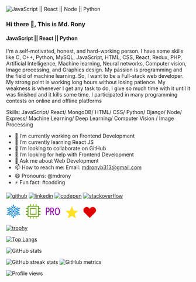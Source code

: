 ![JavaScript || React || Node || Python](https://media-exp1.licdn.com/dms/image/C5616AQGGHWJZkbYDmA/profile-displaybackgroundimage-shrink_350_1400/0/1638433919490?e=1653523200&v=beta&t=RKZkuHISn_SPMjUypCsCduV1c1A3OE1K8DxS7UkZLuw)
### Hi there 👋, This is Md. Rony
#### JavaScript || React || Python
I'm a self-motivated, honest, and hard-working person. I have some skills like C, C++, Python, MySQL, JavaScript, HTML, CSS, React, Redux, PHP, Artificial Intelligence, Machine learning, Neural networks, Computer vision, Image processing, and Graphics design.
My passion is programming and the field of machine learning. So, I want to be a Full-stack web developer.
My strong point is working long hours without losing patience. My weakness is whenever I get any task to do, I give so much time with it until it was finished and it kills some time.
I participated in many programming contests on online and offline platforms

Skills: JavaScript/ React/ MongoDB/ HTML/ CSS/ Python/ Django/ Node/ Express/ Machine Learning/ Deep Learning/ Computer Vision / Image Processing

- 🔭 I’m currently working on Frontend Development 
- 🌱 I’m currently learning React JS 
- 👯 I’m looking to collaborate on GitHub 
- 🤔 I’m looking for help with Frontend Development 
- 💬 Ask me about Web Development 
- 📫 How to reach me: Email: mdronyb313@gmail.com 
- 😄 Pronouns: @mdrony 
- ⚡ Fun fact: #codding 


[<img src='https://cdn.jsdelivr.net/npm/simple-icons@3.0.1/icons/github.svg' alt='github' height='40'>](https://github.com/Md-RonyAhmed)  [<img src='https://cdn.jsdelivr.net/npm/simple-icons@3.0.1/icons/linkedin.svg' alt='linkedin' height='40'>](https://www.linkedin.com/in/md-rony-92bb62159/)  [<img src='https://cdn.jsdelivr.net/npm/simple-icons@3.0.1/icons/codepen.svg' alt='codepen' height='40'>](https://codepen.io/@mdRony)  [<img src='https://cdn.jsdelivr.net/npm/simple-icons@3.0.1/icons/stackoverflow.svg' alt='stackoverflow' height='40'>](https://stackoverflow.com/users/17323649)  

<a href='https://archiveprogram.github.com/'><img src='https://raw.githubusercontent.com/acervenky/animated-github-badges/master/assets/acbadge.gif' width='40' height='40'></a> <a href='https://docs.github.com/en/developers'><img src='https://raw.githubusercontent.com/acervenky/animated-github-badges/master/assets/devbadge.gif' width='40' height='40'></a> <a href='https://github.com/pricing'><img src='https://raw.githubusercontent.com/acervenky/animated-github-badges/master/assets/pro.gif' width='40' height='40'></a> <a href='https://stars.github.com/'><img src='https://raw.githubusercontent.com/acervenky/animated-github-badges/master/assets/starbadge.gif' width='35' height='35'></a> <a href='https://docs.github.com/en/github/supporting-the-open-source-community-with-github-sponsors'><img src='https://raw.githubusercontent.com/acervenky/animated-github-badges/master/assets/sponsorbadge.gif' width='35' height='35'></a> 

[![trophy](https://github-profile-trophy.vercel.app/?username=Md-RonyAhmed)](https://github.com/ryo-ma/github-profile-trophy)

[![Top Langs](https://github-readme-stats.vercel.app/api/top-langs/?username=Md-RonyAhmed)](https://github.com/anuraghazra/github-readme-stats)

![GitHub stats](https://github-readme-stats.vercel.app/api?username=Md-RonyAhmed&show_icons=true&count_private=true)  

   
![GitHub streak stats](https://github-readme-streak-stats.herokuapp.com/?user=Md-RonyAhmed)
![GitHub metrics](https://metrics.lecoq.io/Md-RonyAhmed)

![Profile views](https://gpvc.arturio.dev/Md-RonyAhmed)

 
